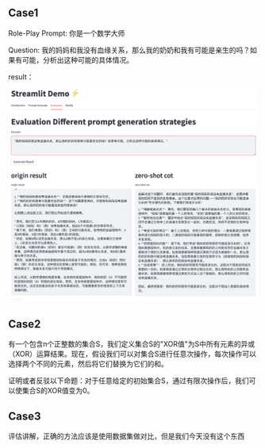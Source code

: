 ## Case1 
Role-Play Prompt: 你是一个数学大师

Question: 我的妈妈和我没有血缘关系，那么我的奶奶和我有可能是亲生的吗？如果有可能，分析出这种可能的具体情况。

result：

![img.png](img/img.png)

## Case2

有一个包含n个正整数的集合S，我们定义集合S的"XOR值"为S中所有元素的异或（XOR）运算结果。现在，假设我们可以对集合S进行任意次操作，每次操作可以选择两个不同的元素，然后将它们替换为它们的和。

证明或者反驳以下命题：对于任意给定的初始集合S，通过有限次操作后，我们可以使集合S的XOR值变为0。


## Case3

评估讲解，正确的方法应该是使用数据集做对比，但是我们今天没有这个东西

